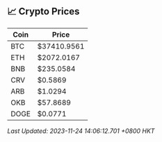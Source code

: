 ## 📈 Crypto Prices

| Coin | Price |
| ---- | ----- |
| BTC | $37410.9561 |
| ETH | $2072.0167 |
| BNB | $235.0584 |
| CRV | $0.5869 |
| ARB | $1.0294 |
| OKB | $57.8689 |
| DOGE | $0.0771 |

_Last Updated: 2023-11-24 14:06:12.701 +0800 HKT_